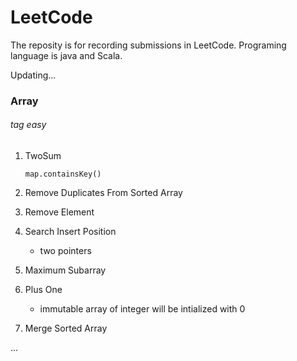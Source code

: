 # LeetCode
The reposity is for recording submissions in LeetCode. Programing language is java and Scala. 

Updating...

### Array

###### *tag easy*

1. TwoSum

   `map.containsKey()`

2. Remove Duplicates From Sorted Array
3. Remove Element
4. Search Insert Position 

   * two pointers
5. Maximum Subarray
6. Plus One
   * immutable array of integer will be intialized with 0
7. Merge Sorted Array

...
